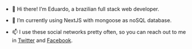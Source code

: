 - 👋 Hi there! I’m Eduardo, a brazilian full stack web developer.

- 🌱 I’m currently using NextJS with mongoose as noSQL database.

- 📫 I use these social networks pretty often, so you can reach out to me in [Twitter](https://twitter.com/Eduardod_Araujo) and [Facebook](https://www.facebook.com/eduduu).
